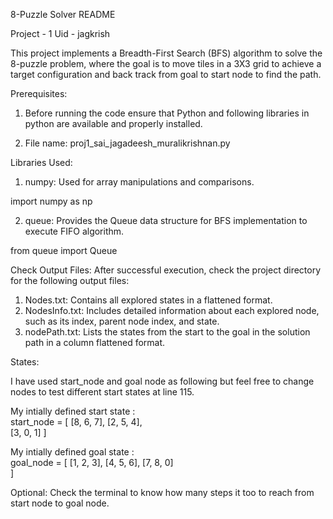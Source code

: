 8-Puzzle Solver README 

Project - 1 
Uid - jagkrish

This project implements a Breadth-First Search (BFS) algorithm to solve the 8-puzzle problem, where the goal is to move tiles in a 3X3 grid to achieve a target configuration and back track from goal to start node to find the path.

Prerequisites:

1) Before running the code ensure that Python and following libraries in python are available and properly installed.

2) File name: proj1_sai_jagadeesh_muralikrishnan.py

Libraries Used:

1) numpy: Used for array manipulations and comparisons.

import numpy as np

2) queue: Provides the Queue data structure for BFS implementation to execute FIFO algorithm.

from queue import Queue

Check Output Files: After successful execution, check the project directory for the following output files:

1) Nodes.txt: Contains all explored states in a flattened format.
2) NodesInfo.txt: Includes detailed information about each explored node, such as its index, parent node index, and state.
3) nodePath.txt: Lists the states from the start to the goal in the solution path in a column flattened format.

States:

I have used start_node and goal node as following but feel free to change nodes to test different start states at line 115.

My intially defined start state :  
start_node = [
    [8, 6, 7],
    [2, 5, 4],  
    [3, 0, 1]
]

My intially defined goal state :  
goal_node = [
    [1, 2, 3],
    [4, 5, 6],
    [7, 8, 0]  
]

Optional: Check the terminal to know how many steps it too to reach from start node to goal node.
